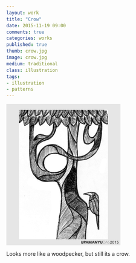 ```yaml
---
layout: work
title: "Crow"
date: 2015-11-19 09:00
comments: true
categories: works
published: true
thumb: crow.jpg
image: crow.jpg
medium: traditional
class: illustration
tags:
- illustration
- patterns
---
```


<img src="/images/works/crow.jpg" align="middle" style="width: 60%"/>

Looks more like a woodpecker, but still its a crow.